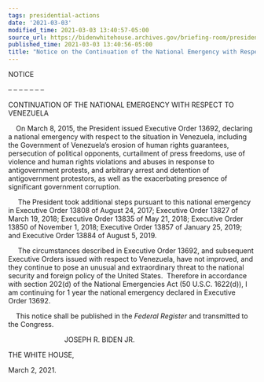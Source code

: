 ```yaml
---
tags: presidential-actions
date: '2021-03-03'
modified_time: 2021-03-03 13:40:57-05:00
source_url: https://bidenwhitehouse.archives.gov/briefing-room/presidential-actions/2021/03/03/notice-on-the-continuation-of-the-national-emergency-with-respect-to-venezuela/
published_time: 2021-03-03 13:40:56-05:00
title: "Notice on the Continuation of the National Emergency with Respect to\_Venezuela"
---
```

 
NOTICE

– – – – – – –

CONTINUATION OF THE NATIONAL EMERGENCY WITH RESPECT TO VENEZUELA

    On March 8, 2015, the President issued Executive Order 13692,
declaring a national emergency with respect to the situation in
Venezuela, including the Government of Venezuela’s erosion of human
rights guarantees, persecution of political opponents, curtailment of
press freedoms, use of violence and human rights violations and abuses
in response to antigovernment protests, and arbitrary arrest and
detention of antigovernment protestors, as well as the exacerbating
presence of significant government corruption.

     The President took additional steps pursuant to this national
emergency in Executive Order 13808 of August 24, 2017; Executive Order
13827 of March 19, 2018; Executive Order 13835 of May 21, 2018;
Executive Order 13850 of November 1, 2018; Executive Order 13857 of
January 25, 2019; and Executive Order 13884 of August 5, 2019.

     The circumstances described in Executive Order 13692, and
subsequent Executive Orders issued with respect to Venezuela, have not
improved, and they continue to pose an unusual and extraordinary threat
to the national security and foreign policy of the United States. 
Therefore in accordance with section 202(d) of the National Emergencies
Act (50 U.S.C. 1622(d)), I am continuing for 1 year the national
emergency declared in Executive Order 13692.

    This notice shall be published in the *Federal Register* and
transmitted to the Congress.

                             JOSEPH R. BIDEN JR.

THE WHITE HOUSE,

March 2, 2021.

